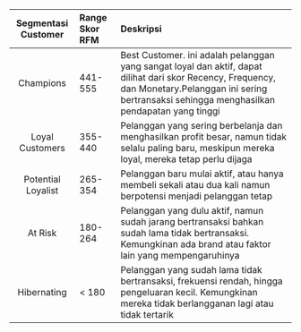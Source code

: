 | Segmentasi Customer | Range Skor RFM | Deskripsi                                                                                                                  |
|         :---:       | :------        | :--------                                                                                                                  |
| Champions           | 441-555        | Best Customer. ini adalah pelanggan yang sangat loyal dan aktif, dapat dilihat dari skor Recency, Frequency, dan Monetary.Pelanggan ini sering bertransaksi sehingga menghasilkan pendapatan yang tinggi|
| Loyal Customers     | 355-440        | Pelanggan yang sering berbelanja dan menghasilkan profit besar, namun tidak selalu paling baru, meskipun mereka loyal, mereka tetap perlu dijaga|
| Potential Loyalist  | 265-354        | Pelanggan baru mulai aktif, atau hanya membeli sekali atau dua kali namun berpotensi menjadi pelanggan tetap|
| At Risk             | 180-264        | Pelanggan yang dulu aktif, namun sudah jarang bertransaksi bahkan sudah lama tidak bertransaksi. Kemungkinan ada brand atau faktor lain yang mempengaruhinya|
| Hibernating         | < 180          | Pelanggan yang sudah lama tidak bertransaksi, frekuensi rendah, hingga pengeluaran kecil. Kemungkinan mereka tidak berlangganan lagi atau tidak tertarik|
